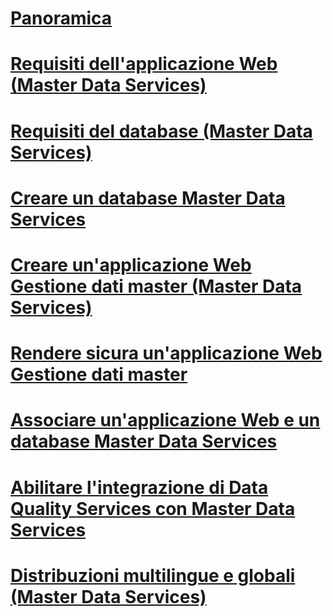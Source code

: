 # [Panoramica](install-master-data-services.md)  
# [Requisiti dell'applicazione Web (Master Data Services)](web-application-requirements-master-data-services.md)  
# [Requisiti del database (Master Data Services)](database-requirements-master-data-services.md)  
# [Creare un database Master Data Services](create-a-master-data-services-database.md)  
# [Creare un'applicazione Web Gestione dati master (Master Data Services)](create-a-master-data-manager-web-application-master-data-services.md)  
# [Rendere sicura un'applicazione Web Gestione dati master](secure-a-master-data-manager-web-application.md)  
# [Associare un'applicazione Web e un database Master Data Services](associate-a-master-data-services-database-and-web-application.md)  
# [Abilitare l'integrazione di Data Quality Services con Master Data Services](enable-data-quality-services-integration-with-master-data-services.md)  
# [Distribuzioni multilingue e globali (Master Data Services)](multi-lingual-and-global-deployments-master-data-services.md)  
